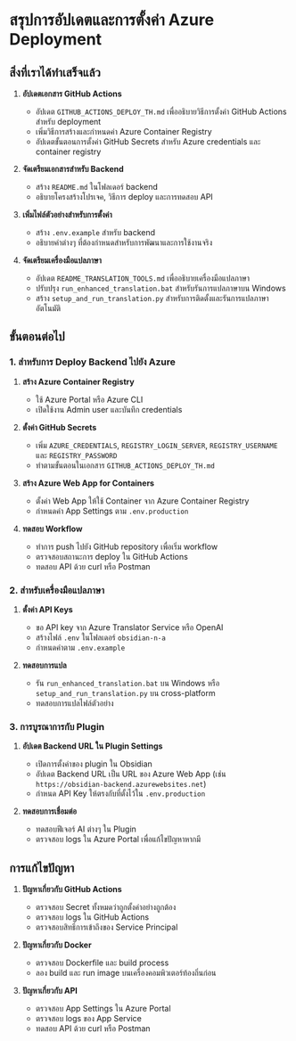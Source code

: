 # สรุปการอัปเดตและการตั้งค่า Azure Deployment

## สิ่งที่เราได้ทำเสร็จแล้ว

1. **อัปเดตเอกสาร GitHub Actions**
   - อัปเดต `GITHUB_ACTIONS_DEPLOY_TH.md` เพื่ออธิบายวิธีการตั้งค่า GitHub Actions สำหรับ deployment
   - เพิ่มวิธีการสร้างและกำหนดค่า Azure Container Registry
   - อัปเดตขั้นตอนการตั้งค่า GitHub Secrets สำหรับ Azure credentials และ container registry

2. **จัดเตรียมเอกสารสำหรับ Backend**
   - สร้าง `README.md` ในโฟลเดอร์ backend
   - อธิบายโครงสร้างโปรเจค, วิธีการ deploy และการทดสอบ API

3. **เพิ่มไฟล์ตัวอย่างสำหรับการตั้งค่า**
   - สร้าง `.env.example` สำหรับ backend
   - อธิบายค่าต่างๆ ที่ต้องกำหนดสำหรับการพัฒนาและการใช้งานจริง

4. **จัดเตรียมเครื่องมือแปลภาษา**
   - อัปเดต `README_TRANSLATION_TOOLS.md` เพื่ออธิบายเครื่องมือแปลภาษา
   - ปรับปรุง `run_enhanced_translation.bat` สำหรับรันการแปลภาษาบน Windows
   - สร้าง `setup_and_run_translation.py` สำหรับการติดตั้งและรันการแปลภาษาอัตโนมัติ

## ขั้นตอนต่อไป

### 1. สำหรับการ Deploy Backend ไปยัง Azure

1. **สร้าง Azure Container Registry**
   - ใช้ Azure Portal หรือ Azure CLI
   - เปิดใช้งาน Admin user และบันทึก credentials

2. **ตั้งค่า GitHub Secrets**
   - เพิ่ม `AZURE_CREDENTIALS`, `REGISTRY_LOGIN_SERVER`, `REGISTRY_USERNAME` และ `REGISTRY_PASSWORD`
   - ทำตามขั้นตอนในเอกสาร `GITHUB_ACTIONS_DEPLOY_TH.md`

3. **สร้าง Azure Web App for Containers**
   - ตั้งค่า Web App ให้ใช้ Container จาก Azure Container Registry
   - กำหนดค่า App Settings ตาม `.env.production`

4. **ทดสอบ Workflow**
   - ทำการ push ไปยัง GitHub repository เพื่อเริ่ม workflow
   - ตรวจสอบสถานะการ deploy ใน GitHub Actions
   - ทดสอบ API ด้วย curl หรือ Postman

### 2. สำหรับเครื่องมือแปลภาษา

1. **ตั้งค่า API Keys**
   - ขอ API key จาก Azure Translator Service หรือ OpenAI
   - สร้างไฟล์ `.env` ในโฟลเดอร์ `obsidian-n-a`
   - กำหนดค่าตาม `.env.example`

2. **ทดสอบการแปล**
   - รัน `run_enhanced_translation.bat` บน Windows หรือ `setup_and_run_translation.py` บน cross-platform
   - ทดสอบการแปลไฟล์ตัวอย่าง

### 3. การบูรณาการกับ Plugin

1. **อัปเดต Backend URL ใน Plugin Settings**
   - เปิดการตั้งค่าของ plugin ใน Obsidian
   - อัปเดต Backend URL เป็น URL ของ Azure Web App (เช่น `https://obsidian-backend.azurewebsites.net`)
   - กำหนด API Key ให้ตรงกับที่ตั้งไว้ใน `.env.production`

2. **ทดสอบการเชื่อมต่อ**
   - ทดสอบฟีเจอร์ AI ต่างๆ ใน Plugin
   - ตรวจสอบ logs ใน Azure Portal เพื่อแก้ไขปัญหาหากมี

## การแก้ไขปัญหา

1. **ปัญหาเกี่ยวกับ GitHub Actions**
   - ตรวจสอบ Secret ทั้งหมดว่าถูกตั้งค่าอย่างถูกต้อง
   - ตรวจสอบ logs ใน GitHub Actions
   - ตรวจสอบสิทธิ์การเข้าถึงของ Service Principal

2. **ปัญหาเกี่ยวกับ Docker**
   - ตรวจสอบ Dockerfile และ build process
   - ลอง build และ run image บนเครื่องคอมพิวเตอร์ท้องถิ่นก่อน

3. **ปัญหาเกี่ยวกับ API**
   - ตรวจสอบ App Settings ใน Azure Portal
   - ตรวจสอบ logs ของ App Service
   - ทดสอบ API ด้วย curl หรือ Postman
